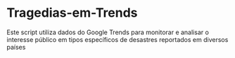 # Tragedias-em-Trends
Este script utiliza dados do Google Trends para monitorar e analisar o interesse público em tipos específicos de desastres reportados em diversos países
